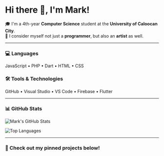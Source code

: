 # Hi there 👋, I'm Mark!

🎓 I'm a 4th-year **Computer Science** student at the **University of Caloocan City**.  
🎨 I consider myself not just a **programmer**, but also an **artist** as well.

---

### 💻 Languages
JavaScript • PHP • Dart • HTML • CSS

### 🛠️ Tools & Technologies
GitHub • Visual Studio • VS Code • Firebase • Flutter

---

### 📊 GitHub Stats

![Mark's GitHub Stats](https://github-readme-stats.vercel.app/api?username=oomfie-bot&show_icons=true&theme=tokyonight_title=true)

![Top Languages](https://github-readme-stats.vercel.app/api/top-langs/?username=oomfie-bot&layout=compact&theme=tokyonight)

---

### 📌 Check out my pinned projects below!
